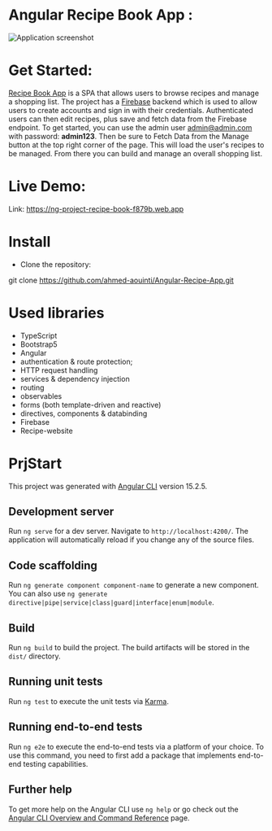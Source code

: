 # Angular Recipe Book App :

![Application screenshot](./screenshot.png)

# Get Started:

[Recipe Book App](https://ng-project-recipe-book-f879b.web.app) is a SPA that allows users to browse recipes and manage a shopping list. The project has a [Firebase](https://firebase.google.com/) backend which is used to allow users to create accounts and sign in with their credentials. Authenticated users can then edit recipes, plus save and fetch data from the Firebase endpoint.
To get started, you can use the admin user [admin@admin.com]() with password: **admin123**. Then be sure to Fetch Data from the Manage button at the top right corner of the page. This will load the user's recipes to be managed. From there you can build and manage an overall shopping list.

# Live Demo:

Link: https://ng-project-recipe-book-f879b.web.app

# Install

- Clone the repository:

git clone https://github.com/ahmed-aouinti/Angular-Recipe-App.git

# Used libraries

- TypeScript
- Bootstrap5
- Angular
- authentication & route protection;
- HTTP request handling
- services & dependency injection
- routing
- observables
- forms (both template-driven and reactive)
- directives, components & databinding
- Firebase
- Recipe-website

# PrjStart

This project was generated with [Angular CLI](https://github.com/angular/angular-cli) version 15.2.5.

## Development server

Run `ng serve` for a dev server. Navigate to `http://localhost:4200/`. The application will automatically reload if you change any of the source files.

## Code scaffolding

Run `ng generate component component-name` to generate a new component. You can also use `ng generate directive|pipe|service|class|guard|interface|enum|module`.

## Build

Run `ng build` to build the project. The build artifacts will be stored in the `dist/` directory.

## Running unit tests

Run `ng test` to execute the unit tests via [Karma](https://karma-runner.github.io).

## Running end-to-end tests

Run `ng e2e` to execute the end-to-end tests via a platform of your choice. To use this command, you need to first add a package that implements end-to-end testing capabilities.

## Further help

To get more help on the Angular CLI use `ng help` or go check out the [Angular CLI Overview and Command Reference](https://angular.io/cli) page.
